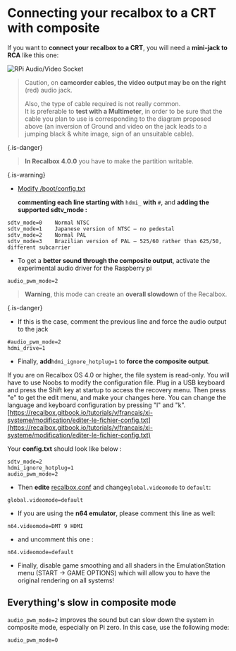# Connecting your recalbox to a CRT with composite

If you want to **connect your** **recalbox to a CRT**, you will need a **mini-jack to RCA** like this one:

![RPi Audio/Video Socket](https://image.ibb.co/mQCKDJ/rpi_AV_socket.jpg)


>Caution, on **camcorder cables, the video output may be on the right** \(red\) audio jack.  
>  
>Also, the type of cable required is not really common.  
>It is preferable to **test with a Multimeter**, in order to be sure that the cable you plan to use is corresponding to the diagram proposed above \(an inversion of Ground and video on the jack leads to a jumping black & white image, sign of an unsuitable cable\).
>
{.is-danger}


>**In Recalbox 4.0.0** you have to make the partition writable.
>
{.is-warning}

* [Modify /boot/config.txt](https://recalbox.gitbook.io/tutorials/v/francais/xi-systeme/modification/editer-le-fichier-config.txt)

  **commenting each line starting with** `hdmi_` **with** `#`, and **adding the supported sdtv\_mode :**

```text
sdtv_mode=0    Normal NTSC   
sdtv_mode=1    Japanese version of NTSC – no pedestal  
sdtv_mode=2    Normal PAL   
sdtv_mode=3    Brazilian version of PAL – 525/60 rather than 625/50, different subcarrier
```

* To get a **better sound through the composite output**, activate the experimental audio driver for the Raspberry pi

```text
audio_pwm_mode=2
```


>**Warning**, this mode can create an **overall slowdown** of the Recalbox.
>
{.is-danger}

* If this is the case, comment the previous line and force the audio output to the jack

```text
#audio_pwm_mode=2
hdmi_drive=1
```

* Finally, **add**`hdmi_ignore_hotplug=1` to **force the composite output**.

If you are on Recalbox OS 4.0 or higher, the file system is read-only. You will have to use Noobs to modify the configuration file. Plug in a USB keyboard and press the Shift key at startup to access the recovery menu. Then press "e" to get the edit menu, and make your changes here. You can change the language and keyboard configuration by pressing "l" and "k". [https://recalbox.gitbook.io/tutorials/v/francais/xi-systeme/modification/editer-le-fichier-config.txt](https://recalbox.gitbook.io/tutorials/v/francais/xi-systeme/modification/editer-le-fichier-config.txt)

Your **config.txt** should look like below :

```text
sdtv_mode=2
hdmi_ignore_hotplug=1
audio_pwm_mode=2
```

* Then **edite** [recalbox.conf](/v/francais/manuel-de-base/premiers-pas/le-fichier-recalbox.conf) and change`global.videomode` to `default`:

```text
global.videomode=default
```

* If you are using the **n64 emulator**, please comment this line as well:

```text
n64.videomode=DMT 9 HDMI
```

* and uncomment this one :

```text
n64.videomode=default
```

* Finally, disable game smoothing and all shaders in the EmulationStation menu \(START -&gt; GAME OPTIONS\) which will allow you to have the original rendering on all systems!

## Everything's slow in composite mode

`audio_pwm_mode=2` improves the sound but can slow down the system in composite mode, especially on Pi zero. In this case, use the following mode:

```text
audio_pwm_mode=0
```

